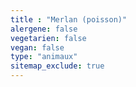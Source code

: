 ```yaml
---
title : "Merlan (poisson)"
alergene: false
vegetarien: false
vegan: false
type: "animaux"
sitemap_exclude: true
--- 
```

